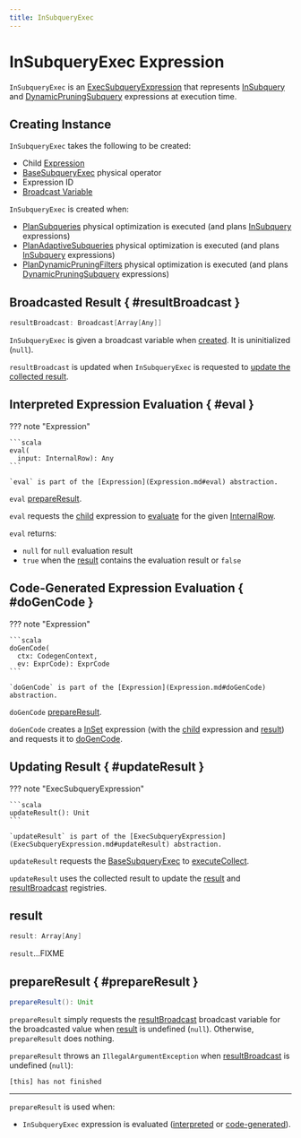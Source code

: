```yaml
---
title: InSubqueryExec
---
```


# InSubqueryExec Expression

`InSubqueryExec` is an [ExecSubqueryExpression](ExecSubqueryExpression.md) that represents [InSubquery](InSubquery.md) and [DynamicPruningSubquery](DynamicPruningSubquery.md) expressions at execution time.

## Creating Instance

`InSubqueryExec` takes the following to be created:

* <span id="child"> Child [Expression](Expression.md)
* <span id="plan"> [BaseSubqueryExec](../physical-operators/BaseSubqueryExec.md) physical operator
* <span id="exprId"> Expression ID
* [Broadcast Variable](#resultBroadcast)

`InSubqueryExec` is created when:

* [PlanSubqueries](../physical-optimizations/PlanSubqueries.md) physical optimization is executed (and plans [InSubquery](InSubquery.md) expressions)
* [PlanAdaptiveSubqueries](../physical-optimizations/PlanAdaptiveSubqueries.md) physical optimization is executed (and plans [InSubquery](InSubquery.md) expressions)
* [PlanDynamicPruningFilters](../physical-optimizations/PlanDynamicPruningFilters.md) physical optimization is executed (and plans [DynamicPruningSubquery](DynamicPruningSubquery.md) expressions)

## Broadcasted Result { #resultBroadcast }

```scala
resultBroadcast: Broadcast[Array[Any]]
```

`InSubqueryExec` is given a broadcast variable when [created](#creating-instance). It is uninitialized (`null`).

`resultBroadcast` is updated when `InSubqueryExec` is requested to [update the collected result](#updateResult).

## <span id=""> Interpreted Expression Evaluation { #eval }

??? note "Expression"

    ```scala
    eval(
      input: InternalRow): Any
    ```

    `eval` is part of the [Expression](Expression.md#eval) abstraction.

`eval` [prepareResult](#prepareResult).

`eval` requests the [child](#child) expression to [evaluate](Expression.md#eval) for the given [InternalRow](../InternalRow.md).

`eval` returns:

* `null` for `null` evaluation result
* `true` when the [result](#result) contains the evaluation result or `false`

## Code-Generated Expression Evaluation { #doGenCode }

??? note "Expression"

    ```scala
    doGenCode(
      ctx: CodegenContext,
      ev: ExprCode): ExprCode
    ```

    `doGenCode` is part of the [Expression](Expression.md#doGenCode) abstraction.

`doGenCode` [prepareResult](#prepareResult).

`doGenCode` creates a [InSet](InSet.md) expression (with the [child](#child) expression and [result](#result)) and requests it to [doGenCode](Expression.md#doGenCode).

## Updating Result { #updateResult }

??? note "ExecSubqueryExpression"

    ```scala
    updateResult(): Unit
    ```

    `updateResult` is part of the [ExecSubqueryExpression](ExecSubqueryExpression.md#updateResult) abstraction.

`updateResult` requests the [BaseSubqueryExec](#plan) to [executeCollect](../physical-operators/SparkPlan.md#executeCollect).

`updateResult` uses the collected result to update the [result](#result) and [resultBroadcast](#resultBroadcast) registries.

## result

```scala
result: Array[Any]
```

`result`...FIXME

## prepareResult { #prepareResult }

```scala
prepareResult(): Unit
```

`prepareResult` simply requests the [resultBroadcast](#resultBroadcast) broadcast variable for the broadcasted value when [result](#result) is undefined (`null`). Otherwise, `prepareResult` does nothing.

`prepareResult` throws an `IllegalArgumentException` when [resultBroadcast](#resultBroadcast) is undefined (`null`):

```text
[this] has not finished
```

---

`prepareResult` is used when:

* `InSubqueryExec` expression is evaluated ([interpreted](#eval) or [code-generated](#doGenCode)).
